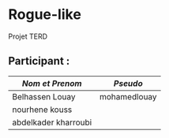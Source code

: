 # Rogue-like
Projet TERD
## Participant :
| *Nom et Prenom* | *Pseudo* |
| ------ | ------ |
| Belhassen Louay | mohamedlouay |
| nourhene kouss |  |
| abdelkader kharroubi |  |

